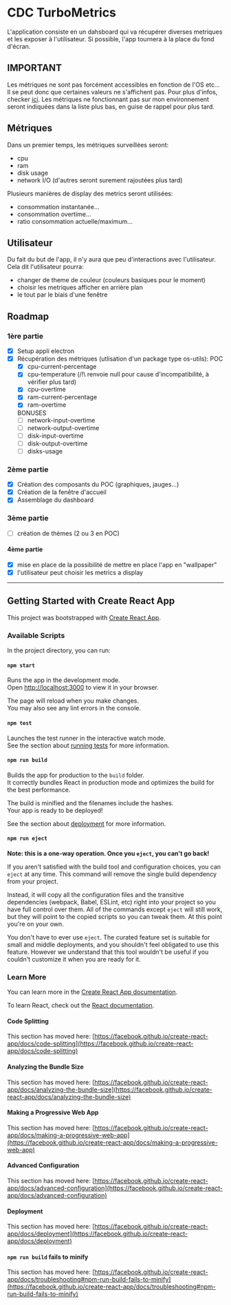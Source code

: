 # CDC TurboMetrics

L'application consiste en un dahsboard qui va récupérer diverses metriques et les exposer à l'utilisateur. Si possible, l'app tournera à la place du fond d'écran.

## IMPORTANT

Les métriques ne sont pas forcément accessibles en fonction de l'OS etc... Il se peut donc que certaines valeurs ne s'affichent pas. Pour plus d'infos, checker [ici](https://systeminformation.io/).
Les métriques ne fonctionnant pas sur mon environnement seront indiquées dans la liste plus bas, en guise de rappel pour plus tard.

## Métriques

Dans un premier temps, les métriques surveillées seront:
- cpu
- ram
- disk usage
- network I/O
(d'autres seront surement rajoutées plus tard)

Plusieurs manières de display des metrics seront utilisées:
- consommation instantanée...
- consommation overtime...
- ratio consommation actuelle/maximum...

## Utilisateur

Du fait du but de l'app, il n'y aura que peu d'interactions avec l'utilisateur.
Cela dit l'utilisateur pourra:
- changer de theme de couleur (couleurs basiques pour le moment)
- choisir les metriques afficher en arrière plan
- le tout par le biais d'une fenêtre 

## Roadmap

### 1ère partie

- [x] Setup appli electron  
- [x] Récupération des métriques (utlisation d'un package type os-utils):
    POC
    - [x] cpu-current-percentage
    - [x] cpu-temperature (/!\ renvoie null pour cause d'incompatibilité, à vérifier plus tard)
    - [x] cpu-overtime
    - [x] ram-current-percentage
    - [x] ram-overtime

    BONUSES
    - [ ] network-input-overtime
    - [ ] network-output-overtime
    - [ ] disk-input-overtime
    - [ ] disk-output-overtime
    - [ ] disks-usage

### 2ème partie

- [x] Création des composants du POC (graphiques, jauges...)
- [x] Création de la fenêtre d'accueil
- [x] Assemblage du dashboard

### 3ème partie

- [ ] création de thèmes (2 ou 3 en POC)

#### 4ème partie

- [x] mise en place de la possibilité de mettre en place l'app en "wallpaper"
- [x] l'utilisateur peut choisir les metrics a display

---

## Getting Started with Create React App

This project was bootstrapped with [Create React App](https://github.com/facebook/create-react-app).

### Available Scripts

In the project directory, you can run:

#### `npm start`

Runs the app in the development mode.\
Open [http://localhost:3000](http://localhost:3000) to view it in your browser.

The page will reload when you make changes.\
You may also see any lint errors in the console.

#### `npm test`

Launches the test runner in the interactive watch mode.\
See the section about [running tests](https://facebook.github.io/create-react-app/docs/running-tests) for more information.

#### `npm run build`

Builds the app for production to the `build` folder.\
It correctly bundles React in production mode and optimizes the build for the best performance.

The build is minified and the filenames include the hashes.\
Your app is ready to be deployed!

See the section about [deployment](https://facebook.github.io/create-react-app/docs/deployment) for more information.

#### `npm run eject`

**Note: this is a one-way operation. Once you `eject`, you can't go back!**

If you aren't satisfied with the build tool and configuration choices, you can `eject` at any time. This command will remove the single build dependency from your project.

Instead, it will copy all the configuration files and the transitive dependencies (webpack, Babel, ESLint, etc) right into your project so you have full control over them. All of the commands except `eject` will still work, but they will point to the copied scripts so you can tweak them. At this point you're on your own.

You don't have to ever use `eject`. The curated feature set is suitable for small and middle deployments, and you shouldn't feel obligated to use this feature. However we understand that this tool wouldn't be useful if you couldn't customize it when you are ready for it.

### Learn More

You can learn more in the [Create React App documentation](https://facebook.github.io/create-react-app/docs/getting-started).

To learn React, check out the [React documentation](https://reactjs.org/).

#### Code Splitting

This section has moved here: [https://facebook.github.io/create-react-app/docs/code-splitting](https://facebook.github.io/create-react-app/docs/code-splitting)

#### Analyzing the Bundle Size

This section has moved here: [https://facebook.github.io/create-react-app/docs/analyzing-the-bundle-size](https://facebook.github.io/create-react-app/docs/analyzing-the-bundle-size)

#### Making a Progressive Web App

This section has moved here: [https://facebook.github.io/create-react-app/docs/making-a-progressive-web-app](https://facebook.github.io/create-react-app/docs/making-a-progressive-web-app)

#### Advanced Configuration

This section has moved here: [https://facebook.github.io/create-react-app/docs/advanced-configuration](https://facebook.github.io/create-react-app/docs/advanced-configuration)

#### Deployment

This section has moved here: [https://facebook.github.io/create-react-app/docs/deployment](https://facebook.github.io/create-react-app/docs/deployment)

#### `npm run build` fails to minify

This section has moved here: [https://facebook.github.io/create-react-app/docs/troubleshooting#npm-run-build-fails-to-minify](https://facebook.github.io/create-react-app/docs/troubleshooting#npm-run-build-fails-to-minify)
